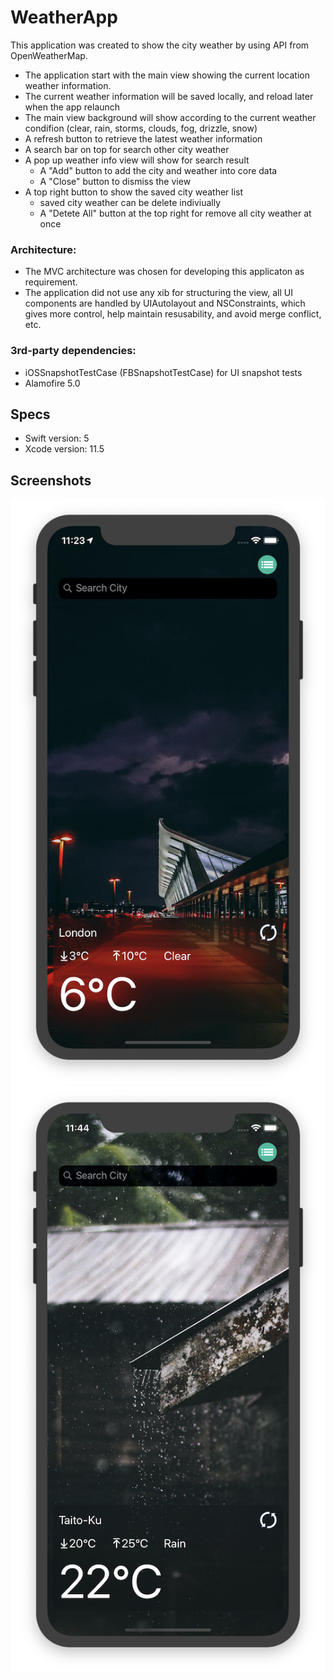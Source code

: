 # WeatherApp
This application was created to show the city weather by using API from OpenWeatherMap.
- The application start with the main view showing the current location weather information.
- The current weather information will be saved locally, and reload later when the app relaunch
- The main view background will show according to the current weather condifion (clear, rain, storms, clouds, fog, drizzle, snow)
- A refresh button to retrieve the latest weather information
- A search bar on top for search other city weather
- A pop up weather info view will show for search result
	- A "Add" button to add the city and weather into core data
	- A "Close" button to dismiss the view
- A top right button to show the saved city weather list
	- saved city weather can be delete indiviually
	- A "Detete All" button at the top right for remove all city weather at once 

### Architecture:
- The MVC architecture was chosen for developing this applicaton as requirement.
- The application did not use any xib for structuring the view, all UI components are handled by UIAutolayout and NSConstraints, which gives more control, help maintain resusability, and avoid merge conflict, etc.


### 3rd-party dependencies:
- iOSSnapshotTestCase (FBSnapshotTestCase) for UI snapshot tests
- Alamofire 5.0


## Specs
- Swift version: 5
- Xcode version: 11.5

## Screenshots

![image1](images/image1.png)
![image2](images/image2.png)
